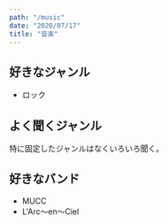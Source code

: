```yaml
---
path: "/music"
date: "2020/07/17"
title: "音楽"
---
```


## 好きなジャンル

- ロック

## よく聞くジャンル

特に固定したジャンルはなくいろいろ聞く。

## 好きなバンド

- MUCC
- L'Arc〜en〜Ciel<br>
